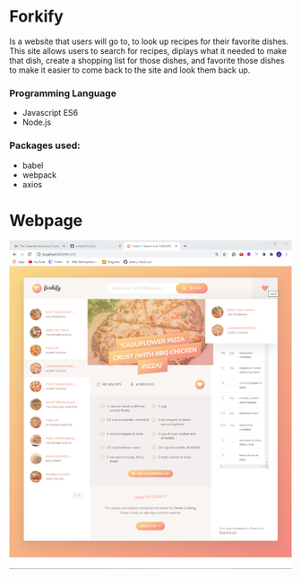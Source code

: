 # Forkify
Is a website that users will go to, to look up recipes for their favorite dishes. This site allows users to search for recipes, diplays what it needed to make that dish, create a shopping list for those dishes, and favorite those dishes to make it easier to come back to the site and look them back up. 

### Programming Language
- Javascript ES6
- Node.js

### Packages used:
- babel
- webpack
- axios

# Webpage 
![alt text](https://github.com/jcmalott/Forkify/blob/master/pictures/Forkify.png)
